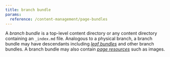 ```yaml
---
title: branch bundle
params:
  reference: /content-management/page-bundles
---
```


A _branch bundle_ is a top-level content directory or any content directory containing an&nbsp;`_index.md`&nbsp;file. Analogous to a physical branch, a branch bundle may have descendants including [_leaf bundles_](g) and other branch bundles. A branch bundle may also contain [_page resources_](g) such as images.
